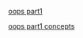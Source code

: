 [oops part1](https://colab.research.google.com/drive/1ATwuU4saNncXIpyU_56TJi8x4PZ2aDfC?usp=sharing)

[oops part1 concepts](https://colab.research.google.com/drive/1f4297cCHj5WVL4puswO3Tx4XPF_qZAgX?usp=sharing)
